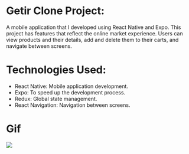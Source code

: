 # Getir Clone Project:

A mobile application that I developed using React Native and Expo. This project has features that reflect the online market experience. Users can view products and their details, add and delete them to their carts, and navigate between screens.

# Technologies Used:

- React Native: Mobile application development.
- Expo: To speed up the development process.
- Redux: Global state management.
- React Navigation: Navigation between screens.

# Gif

![](./assets/getirClone.gif)
